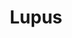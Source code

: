 ---
title: "Lupus"
hashtag: lupus
borders:
  - Centaurus
  - Circinus
  - Hydra
  - Libra
  - Norma
  - Scorpius
layout: hashtag
subdivision-of:
  - southern celestial hemisphere
tags:
  - Wolf
  - Constellation
---